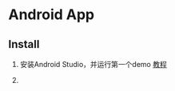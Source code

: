 # Android App

## Install
1. 安装Android Studio，并运行第一个demo
[教程](https://developer.android.google.cn/studio/install?hl=zh-cn)

2. 
